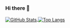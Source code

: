 ### Hi there 👋

<!--
**Konano/Konano** is a ✨ _special_ ✨ repository because its `README.md` (this file) appears on your GitHub profile.

Here are some ideas to get you started:

- 🔭 I’m currently working on ...
- 🌱 I’m currently learning ...
- 👯 I’m looking to collaborate on ...
- 🤔 I’m looking for help with ...
- 💬 Ask me about ...
- 📫 How to reach me: ...
- 😄 Pronouns: ...
- ⚡ Fun fact: ...
-->

<a href="https://github.com/Konano">
  <img align="center" alt="GitHub Stats" src="https://github-readme-stats.vercel.app/api?username=Konano&show_icons=true&include_all_commits=true" />
</a>
<a href="https://github.com/Konano">
  <img align="center" alt="Top Langs" src="https://github-readme-stats.vercel.app/api/top-langs/?username=Konano&layout=compact" />
</a>
